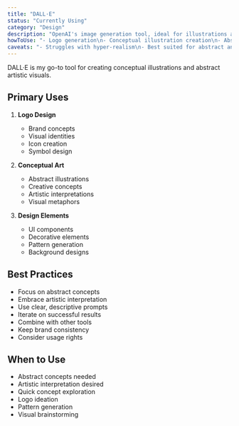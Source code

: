 ```yaml
---
title: "DALL·E"
status: "Currently Using"
category: "Design"
description: "OpenAI's image generation tool, ideal for illustrations and conceptual art"
howToUse: "- Logo generation\n- Conceptual illustration creation\n- Abstract visual design"
caveats: "- Struggles with hyper-realism\n- Best suited for abstract and artistic visuals"
---
```


DALL·E is my go-to tool for creating conceptual illustrations and abstract artistic visuals.

## Primary Uses

1. **Logo Design**
   - Brand concepts
   - Visual identities
   - Icon creation
   - Symbol design

2. **Conceptual Art**
   - Abstract illustrations
   - Creative concepts
   - Artistic interpretations
   - Visual metaphors

3. **Design Elements**
   - UI components
   - Decorative elements
   - Pattern generation
   - Background designs

## Best Practices

- Focus on abstract concepts
- Embrace artistic interpretation
- Use clear, descriptive prompts
- Iterate on successful results
- Combine with other tools
- Keep brand consistency
- Consider usage rights

## When to Use

- Abstract concepts needed
- Artistic interpretation desired
- Quick concept exploration
- Logo ideation
- Pattern generation
- Visual brainstorming 